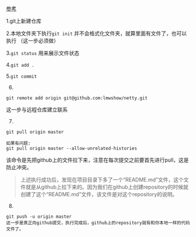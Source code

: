 
[参考](http://blog.csdn.net/chenyufeng1991/article/details/48930471)

1.git上新建仓库

2.本地文件夹下执行```git init``` 并不会格式化文件夹，就算里面有文件了，也可以执行
（这一步必须做）


3.```git status``` 用来展示文件状态

4.```git add .```

5.```git commit```

6.

```
git remote add origin git@github.com:lmwshow/netty.git
```
这一步与远程仓库建立联系

7.
```
git pull origin master

如果有问题:
git pull origin master --allow-unrelated-histories
```
该命令是先把github上的文件拉下来，注意在每次提交之前要首先进行pull，这是防止冲突。

>上述执行成功后，发现在项目目录下多了一个“README.md”文件，这个文件就是从github上拉下来的。因为我们在github上创建repository的时候就创建了这个“README.md”文件，该文件是对这个repository的说明。


8.
```
git push -u origin master
这一步是真正向github提交，执行完成后，github上的repository就有和你本地一样的代码文件了。
```
